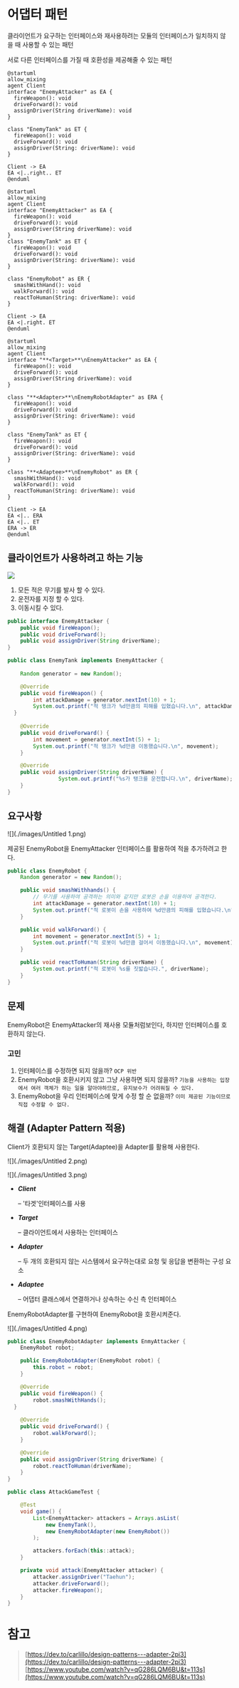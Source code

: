 # 어댑터 패턴

클라이언트가 요구하는 인터페이스와 재사용하려는 모듈의 인터페이스가 일치하지 않을 때 사용할 수 있는 패턴

서로 다른 인터페이스를 가질 때 호환성을 제공해줄 수 있는 패턴

```
@startuml
allow_mixing
agent Client
interface "EnemyAttacker" as EA {
  fireWeapon(): void
  driveForward(): void
  assignDriver(String driverName): void
}

class "EnemyTank" as ET {
  fireWeapon(): void
  driveForward(): void
  assignDriver(String: driverName): void
}

Client -> EA
EA <|..right.. ET
@enduml
```

```
@startuml
allow_mixing
agent Client
interface "EnemyAttacker" as EA {
  fireWeapon(): void
  driveForward(): void
  assignDriver(String driverName): void
}
class "EnemyTank" as ET {
  fireWeapon(): void
  driveForward(): void
  assignDriver(String: driverName): void
}

class "EnemyRobot" as ER {
  smashWithHand(): void
  walkForward(): void
  reactToHuman(String: driverName): void
}

Client -> EA
EA <|.right. ET
@enduml
```

```
@startuml
allow_mixing
agent Client
interface "**<Target>**\nEnemyAttacker" as EA {
  fireWeapon(): void
  driveForward(): void
  assignDriver(String driverName): void
}

class "**<Adapter>**\nEnemyRobotAdapter" as ERA {
  fireWeapon(): void
  driveForward(): void
  assignDriver(String: driverName): void
}

class "EnemyTank" as ET {
  fireWeapon(): void
  driveForward(): void
  assignDriver(String: driverName): void
}

class "**<Adaptee>**\nEnemyRobot" as ER {
  smashWithHand(): void
  walkForward(): void
  reactToHuman(String: driverName): void
}

Client -> EA
EA <|.. ERA
EA <|.. ET
ERA -> ER
@enduml
```

## 클라이언트가 사용하려고 하는 기능

![](./images/Untitled.png)

1. 모든 적은 무기를 발사 할 수 있다.
2. 운전자를 지정 할 수 있다.
3. 이동시킬 수 있다.

```java
public interface EnemyAttacker {
	public void fireWeapon();
	public void driveForward();
	public void assignDriver(String driverName);
}
```

```java
public class EnemyTank implements EnemyAttacker {
	
	Random generator = new Random();

	@Override
	public void fireWeapon() {
		int attackDamage = generator.nextInt(10) + 1;
		System.out.printf("적 탱크가 %d만큼의 피해를 입혔습니다.\n", attackDamage);
  }
	
	@Override
	public void driveForward() {
		int movement = generator.nextInt(5) + 1;
		System.out.printf("적 탱크가 %d만큼 이동했습니다.\n", movement);
	}

	@Override
	public void assignDriver(String driverName) {
				System.out.printf("%s가 탱크를 운전합니다.\n", driverName);
	}
}
```

## 요구사항

![](./images/Untitled 1.png)

제공된 EnemyRobot을 EnemyAttacker 인터페이스를 활용하여 적을 추가하려고 한다.

```java
public class EnemyRobot {
	Random generator = new Random();

	public void smashWithhands() {
		// 무기를 사용하여 공격하는 의미와 같지만 로봇은 손을 이용하여 공격한다.
		int attackDamage = generator.nextInt(10) + 1;
		System.out.printf("적 로봇이 손을 사용하여 %d만큼의 피해를 입혔습니다.\n", attackDamage);
	}

	public void walkForward() {
		int movement = generator.nextInt(5) + 1;
		System.out.printf("적 로봇이 %d만큼 걸어서 이동했습니다.\n", movement);
	}

	public void reactToHuman(String driverName) {
		System.out.printf("적 로봇이 %s를 짓밟습니다.", driverName);
	}
}
```

## 문제

EnemyRobot은 EnemyAttacker의 재사용 모듈처럼보인다, 하지만 인터페이스를 호환하지 않는다.

### 고민

1. 인터페이스를 수정하면 되지 않을까? `OCP 위반`
2. EnemyRobot을 호환시키지 않고 그냥 사용하면 되지 않을까? `기능을 사용하는 입장에서 여러 객체가 하는 일을 알아야하므로, 유지보수가 어려워질 수 있다.`
3. EnemyRobot을 우리 인터페이스에 맞게 수정 할 순 없을까? `이미 제공된 기능이므로 직접 수정할 수 없다.`

## 해결 (Adapter Pattern 적용)

Client가 호환되지 않는 Target(Adaptee)을 Adapter를 활용해 사용한다.

![](./images/Untitled 2.png)

![](./images/Untitled 3.png)

- ***Client***

  – '타겟'인터페이스를 사용

- ***Target***

  – 클라이언트에서 사용하는 인터페이스

- ***Adapter***

  – 두 개의 호환되지 않는 시스템에서 요구하는대로 요청 및 응답을 변환하는 구성 요소

- ***Adaptee***

  – 어댑터 클래스에서 연결하거나 상속하는 수신 측 인터페이스

EnemyRobotAdapter를 구현하여 EnemyRobot을 호환시켜준다.

![](./images/Untitled 4.png)

```java
public class EnemyRobotAdapter implements EnmyAttacker {
	EnemyRobot robot;

	public EnemyRobotAdapter(EnemyRobot robot) {
		this.robot = robot;
	}

	@Override
	public void fireWeapon() {
		robot.smashWithHands();
  }
	
	@Override
	public void driveForward() {
		robot.walkForward();
	}

	@Override
	public void assignDriver(String driverName) {
		robot.reactToHuman(driverName);
	}
}
```

```java
public class AttackGameTest {

	@Test
	void game() {
		List<EnemyAttacker> attackers = Arrays.asList(
			new EnemyTank(),
			new EnemyRobotAdapter(new EnemyRobot())
		);

		attackers.forEach(this::attack);
	}

	private void attack(EnemyAttacker attacker) {
		attacker.assignDriver("Taehun");
		attacker.driveForward();
		attacker.fireWeapon();
	}
}
```

# 참고

> [https://dev.to/carlillo/design-patterns---adapter-2pi3](https://dev.to/carlillo/design-patterns---adapter-2pi3)
[https://www.youtube.com/watch?v=qG286LQM6BU&t=113s](https://www.youtube.com/watch?v=qG286LQM6BU&t=113s)